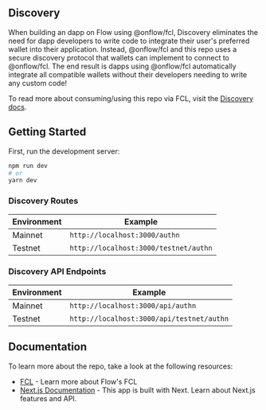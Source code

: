 ## Discovery

When building an dapp on Flow using @onflow/fcl, Discovery eliminates the need for dapp developers to write code to integrate their user's preferred wallet into their application. Instead, @onflow/fcl and this repo uses a secure discovery protocol that wallets can implement to connect to @onflow/fcl. The end result is dapps using @onflow/fcl automatically integrate all compatible wallets without their developers needing to write any custom code!

To read more about consuming/using this repo via FCL, visit the [Discovery docs](https://docs.onflow.org/fcl/reference/api/#discovery).

## Getting Started

First, run the development server:

```bash
npm run dev
# or
yarn dev
```

### Discovery Routes

| Environment    | Example                                   |
| -------------- | ----------------------------------------- |
| Mainnet        | `http://localhost:3000/authn`             |
| Testnet        | `http://localhost:3000/testnet/authn`     |

### Discovery API Endpoints

| Environment    | Example                                   |
| -------------- | ----------------------------------------- |
| Mainnet        | `http://localhost:3000/api/authn`         |
| Testnet        | `http://localhost:3000/api/testnet/authn` |

## Documentation

To learn more about the repo, take a look at the following resources:

- [FCL](https://docs.onflow.org/fcl/) - Learn more about Flow's FCL
- [Next.js Documentation](https://nextjs.org/docs) - This app is built with Next. Learn about Next.js features and API.
